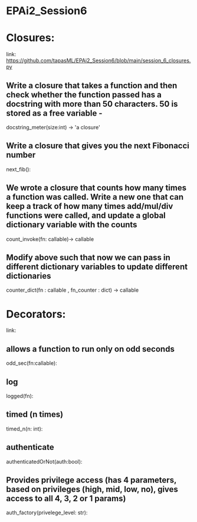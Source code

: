 # EPAi2_Session6

# Closures:

link:  https://github.com/tapasML/EPAi2_Session6/blob/main/session_6_closures.py

## Write a closure that takes a function and then check whether the function passed has a docstring with more than 50 characters. 50 is stored as a free variable - 

docstring_meter(size:int) -> 'a closure'  

## Write a closure that gives you the next Fibonacci number 

next_fib():


## We wrote a closure that counts how many times a function was called. Write a new one that can keep a track of how many times add/mul/div functions were called, and update a global dictionary variable with the counts 

count_invoke(fn: callable)-> callable

## Modify above such that now we can pass in different dictionary variables to update different dictionaries 

counter_dict(fn : callable , fn_counter : dict) -> callable



# Decorators:

link: 


## allows a function to run only on odd seconds 

odd_sec(fn:callable):

## log 

logged(fn):


## timed (n times) 

timed_n(n: int):

## authenticate 

authenticatedOrNot(auth:bool):


## Provides privilege access (has 4 parameters, based on privileges (high, mid, low, no), gives access to all 4, 3, 2 or 1 params) 

auth_factory(privelege_level: str):


